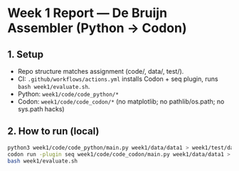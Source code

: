 # Week 1 Report — De Bruijn Assembler (Python → Codon)

## 1. Setup
- Repo structure matches assignment (code/, data/, test/).
- CI: `.github/workflows/actions.yml` installs Codon + seq plugin, runs `bash week1/evaluate.sh`.
- Python: `week1/code/code_python/*`
- Codon: `week1/code/code_codon/*` (no matplotlib; no pathlib/os.path; no sys.path hacks)

## 2. How to run (local)
```bash
python3 week1/code/code_python/main.py week1/data/data1 > week1/test/data1.python.out
codon run -plugin seq week1/code/code_codon/main.py week1/data/data1 > week1/test/data1.codon.out
bash week1/evaluate.sh
